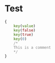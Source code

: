 # Test

<pre>
<code class="language-yapion">{
    <span style="color:rgb(57, 115, 0)">key</span>(<span style="color:rgb(57, 115, 0)">value</span>)
    <span style="color:rgb(57, 115, 0)">key</span>(<span style="color:rgb(136, 0, 0)">false</span>)
    <span style="color:rgb(57, 115, 0)">key</span>(<span style="color:rgb(136, 0, 0)">true</span>)
    <span style="color:rgb(57, 115, 0)">key</span>(<span style="color:rgb(100, 141, 173)">0</span>)
    <span style="color:rgb(136, 136, 136)">/*
    This is a comment
    */</span>
}</code>
</pre>